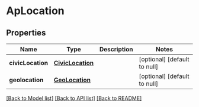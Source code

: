 # ApLocation
## Properties

Name | Type | Description | Notes
------------ | ------------- | ------------- | -------------
**civicLocation** | [**CivicLocation**](CivicLocation.md) |  | [optional] [default to null]
**geolocation** | [**GeoLocation**](GeoLocation.md) |  | [optional] [default to null]

[[Back to Model list]](../README.md#documentation-for-models) [[Back to API list]](../README.md#documentation-for-api-endpoints) [[Back to README]](../README.md)

